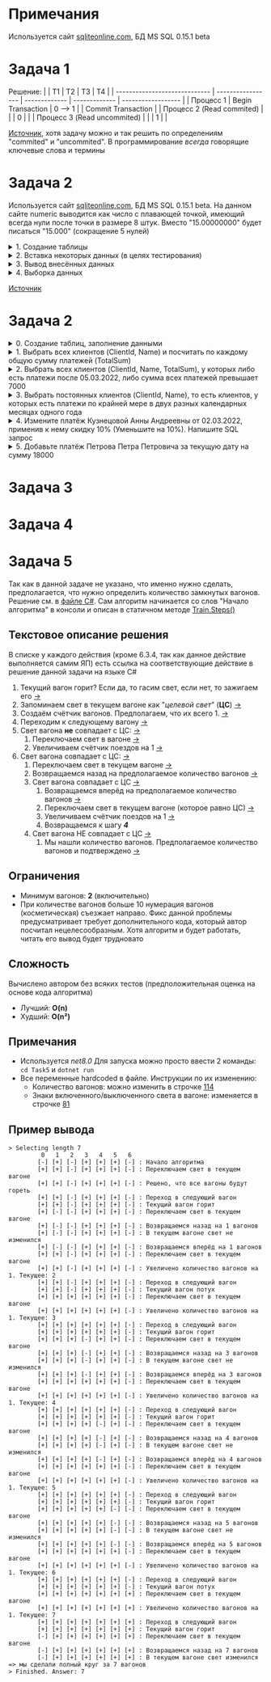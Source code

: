 # Примечания
Используется сайт [sqliteonline.com](https://sqliteonline.com/), БД MS SQL 0.15.1 beta

# Задача 1
Решение:
|                               |         T1        | T2            | T3            | T4                 |
| ----------------------------- | ----------------- | ------------- | ------------- | ------------------ |
| Процесс 1                     | Begin Transaction |    0 --> 1    |               | Commit Transaction |
| Процесс 2 (Read commited)     |                   |               |        0      |                    |
| Процесс 3 (Read uncommited)   |                   |               |        1      |                    |

[Источник](https://habr.com/ru/articles/469415/), хотя задачу можно и так решить по определениям "commited" и "uncommited". В программирование _всегда_ говорящие ключевые слова и термины 

# Задача 2
Используется сайт [sqliteonline.com](https://sqliteonline.com/), БД MS SQL 0.15.1 beta. На данном сайте numeric выводится как число с плавающей точкой, имеющий всегда нули после точки в размере 8 штук. Вместо "15.00000000" будет писаться "15.000" (сокращение 5 нулей)
<details>
  <summary>1. Создание таблицы</summary>

  ```SQL
  CREATE TABLE dbo.tblClosePrice (
    -- Дата на которую берётся цена
    PriceDate DATE NOT NULL
    -- ИД актива
    , PriceAssetId INT NOT NULL
    -- Цена закрытия
    , ClosePrice NUMERIC (19, 8) NOT NULL
    , CONSTRAINT PK_tblClosePrice PRIMARY KEY CLUSTERED (PriceAssetId, PriceDate)
  );
  ```
</details>

<details>
  <summary>2. Вставка некоторых данных (в целях тестирования)</summary>

  ```SQL
  INSERT
	INTO dbo.tblClosePrice
    VALUES
    	  ('20210618 10:54:29 AM', 1, 15) 
        , ('20210719 11:14:03 AM', 5, 16)
        , ('20210728 9:34:04 PM', 5, 17)
        , ('20220618 10:04:19 AM', 1, 18)
  ```
</details>

<details>
  <summary>3. Вывод внесённых данных</summary>

  ```SQL
  SELECT * FROM dbo.tblClosePrice
  ```
  **Вывод:**
  | PriceDate  | PriceAssetId | ClosePrice |
  | ---------- | ------------ | ---------- |
  | 2021-06-18 |       1      |   15.000   |
  | 2022-06-18 |       1      |   18.000   |
  | 2021-07-19 |       5      |   16.000   |
  | 2021-07-28 |       5      |   17.000   |
</details>

<details>
  <summary>4. Выборка данных</summary>

  ```SQL
  SELECT DATEPART(month, PriceDate) AS month, MAX(ClosePrice) as max, MIN(ClosePrice) as min
  FROM dbo.tblClosePrice
  GROUP BY DATEPART(month, PriceDate)
  ```
  **Вывод:**
  | month  |    min    |    max    |
  | ------ | --------- | --------- |
  |    6   |  15.000   |  18.000   |
  |    7   |  16.000   |  17.000   |
</details>

[Источник](https://www.geeksforgeeks.org/how-to-group-by-day-date-hour-month-or-year-in-sql-server/)

# Задача 2
<details>
  <summary>0. Создание таблиц, заполнение данными</summary>

  ```SQL
  BEGIN TRAN
  CREATE TABLE tblClient (
    ClientId int PRIMARY KEY
    , Name varchar(255)
  )
  CREATE TABLE tblClientPayments (
    ClientId int NOT NULL
    , PaymentDate date
    , PaymentSum int
    , CONSTRAINT FK_ClientId FOREIGN KEY (ClientId)
          REFERENCES tblClient (ClientId)
          ON DELETE CASCADE
  )
  INSERT INTO tblClient VALUES
    (1, 'Иванов Иван Иванович')
      , (2, 'Петров Петр Петрович')
      , (3, 'Кузнецова Анна Андреевна')
      , (4, 'Тихонова Светлана Анатольевна')
  INSERT INTO tblClientPayments VALUES 
    (1, '2022-02-01', 4000)
    , (1, '2022-02-05', 6000)
    , (3, '2022-03-02', 10000)
    , (4, '2022-03-09', 1000)
    , (1, '2022-03-16', 2000)
  COMMIT TRAN
  ```
</details>

<details>
  <summary>1. Выбрать всех клиентов (ClientId, Name) и посчитать по каждому общую сумму платежей (TotalSum)</summary>
  
  Немного информации: используется [RIGHT JOIN](https://learn.microsoft.com/ru-ru/sql/relational-databases/performance/joins?view=sql-server-ver16#fundamentals), где правая таблица имеет информацию о клиентах, однако клиенты могут совершить ни одного платежа. Для такого случая используется функция [ISNULL](https://learn.microsoft.com/ru-ru/sql/t-sql/functions/isnull-transact-sql?view=sql-server-ver16), которая заменяет NULL на 0
  ```SQL
  SELECT client.ClientId as ClientId
    , MAX(client.Name) as Name
    , ISNULL(SUM(payment.PaymentSum), 0)
  FROM tblClientPayments as payment
  RIGHT JOIN tblClient as client On payment.ClientId = client.ClientId
  GROUP BY client.ClientId
  ```
</details>

<details>
  <summary>2. Выбрать всех клиентов (ClientId, Name, TotalSum), у которых либо есть платежи после 05.03.2022, либо сумма всех платежей превышает 7000</summary>

  ```SQL
  SELECT
	client.ClientId as ClientId
    , MAX(client.Name) as Name
    , ISNULL(SUM(payment.PaymentSum), 0)
  FROM tblClientPayments as payment
  RIGHT JOIN tblClient as client On payment.ClientId = client.ClientId
  GROUP BY client.ClientId
  HAVING
    ISNULL(SUM(payment.PaymentSum), 0) > 7000
      OR
    MAX(payment.PaymentDate) > '2022-03-05'
  ```
</details>

<details>
  <summary>3. Выбрать постоянных клиентов (ClientId, Name), то есть клиентов, у которых есть платежи по крайней мере в двух разных календарных месяцах одного года</summary>

  1. Группировка сначала по клиенту, потом по году. В итоге мы имеем таблицу с каждым клиентом за год
  2. Исключаем строки, в которых количество месяцев в году (в которых были оплаты) не превышает 1

  ```SQL
  SELECT
  client.ClientId as ClientId
    , MAX(client.Name) as Name
  FROM tblClientPayments as payment
  RIGHT JOIN tblClient as client On payment.ClientId = client.ClientId
  GROUP BY client.ClientId, DATEPART(YEAR, payment.PaymentDate)
  HAVING COUNT(DISTINCT MONTH(payment.PaymentDate)) > 1
  ```
</details>

<details>
  <summary>4. Измените платёж Кузнецовой Анны Андреевны от 02.03.2022, применив к нему скидку 10% (Уменьшите на 10%). Напишите SQL запрос</summary>

  - Для производительности "уменьшите на 10%" заменено на "оставьте 90%" ( `x*0.9 = x-(x*0.1)` ).
  - Транзакция и SELECT-ы выполняют вспомогательную роль для удобства

  ```SQL
  BEGIN TRAN
  SELECT c.ClientId, c.Name, p.PaymentDate, p.PaymentSum FROM tblClientPayments p LEFT JOIN tblClient c ON p.ClientId=c.ClientId

  UPDATE payment
  SET payment.PaymentSum = payment.PaymentSum*0.9
  FROM tblClientPayments payment
    RIGHT JOIN tblClient AS client
      ON payment.ClientId = client.ClientId
  WHERE
    client.Name = 'Кузнецова Анна Андреевна'
      AND
      payment.PaymentDate = '2022-03-02'

  SELECT c.ClientId, c.Name, p.PaymentDate, p.PaymentSum FROM tblClientPayments p LEFT JOIN tblClient c ON p.ClientId=c.ClientId
  ROLLBACK TRAN
  ```
</details>

<details>
  <summary>5. Добавьте платёж Петрова Петра Петровича за текущую дату на сумму 18000</summary>

  **ВНИМАНИЕ!**. На сайте [sqliteonline.com](https://sqliteonline.com/) вся кириллица заменяется знаками вопроса, и поменять это никак нельзя! Поэтому запрос ниже добавляет две строчки, а не одну, так как строчки "Иванов Иван Иванович" и "Петров Петр Петрович" имеют одинаковую длину, которые потом превращаются в знаки вопроса и делает их равными.
  - Так же, как и в прошлой задаче, транзакция и SELECT-ы приводятся для удобства
  ```SQL
  BEGIN TRAN
  SELECT c.ClientId, c.Name, p.PaymentDate, p.PaymentSum FROM tblClientPayments p LEFT JOIN tblClient c ON p.ClientId=c.ClientId

  INSERT
      INTO tblClientPayments (ClientId, PaymentDate, PaymentSum)
      SELECT client.ClientId, getdate(), 18000
        FROM tblClient client
        WHERE client.Name = 'Петров Петр Петрович'

  SELECT c.ClientId, c.Name, p.PaymentDate, p.PaymentSum FROM tblClientPayments p LEFT JOIN tblClient c ON p.ClientId=c.ClientId
  ROLLBACK TRAN
  ```
</details>

# Задача 3

# Задача 4

# Задача 5
Так как в данной задаче не указано, что именно нужно сделать, предполагается, что нужно определить количество замкнутых вагонов. Решение см. в [файле C#](Task5/Program.cs). Сам алгоритм начинается со слов "Начало алгоритма" в консоли и описан в статичном методе [Train.Steps()](Task5/Program.cs#L20)

## Текстовое описание решения
В списке у каждого действия (кроме 6.3.4, так как данное действие выполняется самим ЯП) есть ссылка на соответствующие действие в решение данной задачи на языке C#
1. Текущий вагон горит? Если да, то гасим свет, если нет, то зажигаем его [→](Task5/Program.cs#L26)
2. Запоминаем свет в текущем вагоне как "_целевой свет_" (**ЦС**) [→](Task5/Program.cs#L28)
3. Создаём счётчик вагонов. Предполагаем, что их всего 1. [→](Task5/Program.cs#L30)
4. Переходим к следующему вагону [→](Task5/Program.cs#L32)
5. Свет вагона **не** совпадает с ЦС: [→](Task5/Program.cs#L35)
   1. Переключаем свет в вагоне [→](Task5/Program.cs#L36)
   2. Увеличиваем счётчик поездов на 1 [→](Task5/Program.cs#L38)
6. Свет вагона совпадает с ЦС: [→](Task5/Program.cs#L40)
   1. Переключаем свет в текущем вагоне [→](Task5/Program.cs#L41)
   2. Возвращаемся назад на предполагаемое количество вагонов [→](Task5/Program.cs#L43)
   3. Свет вагона совпадает с ЦС [→](Task5/Program.cs#L45)
      1. Возвращаемся вперёд на предполагаемое количество вагонов [→](Task5/Program.cs#L47)
      2. Переключаем свет в текущем вагоне (которое равно ЦС) [→](Task5/Program.cs#L49)
      3. Увеличиваем счётчик поездов на 1 [→](Task5/Program.cs#L51)
      4. Возвращаемся к шагу _**4**_
   4. Свет вагона НЕ совпадает с ЦС [→](Task5/Program.cs#L53)
      1. Мы нашли количество вагонов. Предполагаемое количество вагонов и подтверждено [→](Task5/Program.cs#L56)

## Ограничения
- Минимум вагонов: **2** (включительно)
- При количестве вагонов больше 10 нумерация вагонов (косметическая) съезжает направо. Фикс данной проблемы предусматривает требует дополнительного кода, который автор посчитал нецелесообразным. Хотя алгоритм и будет работать, читать его вывод будет трудновато
## Сложность
Вычислено автором без всяких тестов (предположительная оценка на основе кода алгоритма)
- Лучший: **O(n)**
- Худший: **O(n²)**

## Примечания
- Используется _net8.0_ Для запуска можно просто ввести 2 команды: `cd Task5` и `dotnet run`
- Все переменные hardcoded в файле. Инструкции по их изменению:
  - Количество вагонов: можно изменить в строчке [114](Task5/Program.cs#L114)
  - Знаки включенного/выключенного света в вагоне: изменяется в строчке [81](Task5/Program.cs#L81)
## Пример вывода

```text
> Selecting length 7
         0   1   2   3   4   5   6
        [-] [+] [-] [+] [+] [+] [-] : Начало алгоритма
        [+] [+] [-] [+] [+] [+] [-] : Переключаем свет в текущем вагоне
        [+] [+] [-] [+] [+] [+] [-] : Решено, что все вагоны будут гореть
        [+] [+] [-] [+] [+] [+] [-] : Переход в следующий вагон
        [+] [+] [-] [+] [+] [+] [-] : Текущий вагон горит
        [+] [-] [-] [+] [+] [+] [-] : Переключаем свет в текущем вагоне
        [+] [-] [-] [+] [+] [+] [-] : Возвращаемся назад на 1 вагонов
        [+] [-] [-] [+] [+] [+] [-] : В текущем вагоне свет не изменился
        [+] [-] [-] [+] [+] [+] [-] : Возвращаемся вперёд на 1 вагонов
        [+] [+] [-] [+] [+] [+] [-] : Переключаем свет в текущем вагоне
        [+] [+] [-] [+] [+] [+] [-] : Увеличено количество вагонов на 1. Текущее: 2
        [+] [+] [-] [+] [+] [+] [-] : Переход в следующий вагон
        [+] [+] [-] [+] [+] [+] [-] : Текущий вагон потух
        [+] [+] [+] [+] [+] [+] [-] : Переключаем свет в текущем вагоне
        [+] [+] [+] [+] [+] [+] [-] : Увеличено количество вагонов на 1. Текущее: 3
        [+] [+] [+] [+] [+] [+] [-] : Переход в следующий вагон
        [+] [+] [+] [+] [+] [+] [-] : Текущий вагон горит
        [+] [+] [+] [-] [+] [+] [-] : Переключаем свет в текущем вагоне
        [+] [+] [+] [-] [+] [+] [-] : Возвращаемся назад на 3 вагонов
        [+] [+] [+] [-] [+] [+] [-] : В текущем вагоне свет не изменился
        [+] [+] [+] [-] [+] [+] [-] : Возвращаемся вперёд на 3 вагонов
        [+] [+] [+] [+] [+] [+] [-] : Переключаем свет в текущем вагоне
        [+] [+] [+] [+] [+] [+] [-] : Увеличено количество вагонов на 1. Текущее: 4
        [+] [+] [+] [+] [+] [+] [-] : Переход в следующий вагон
        [+] [+] [+] [+] [+] [+] [-] : Текущий вагон горит
        [+] [+] [+] [+] [-] [+] [-] : Переключаем свет в текущем вагоне
        [+] [+] [+] [+] [-] [+] [-] : Возвращаемся назад на 4 вагонов
        [+] [+] [+] [+] [-] [+] [-] : В текущем вагоне свет не изменился
        [+] [+] [+] [+] [-] [+] [-] : Возвращаемся вперёд на 4 вагонов
        [+] [+] [+] [+] [+] [+] [-] : Переключаем свет в текущем вагоне
        [+] [+] [+] [+] [+] [+] [-] : Увеличено количество вагонов на 1. Текущее: 5
        [+] [+] [+] [+] [+] [+] [-] : Переход в следующий вагон
        [+] [+] [+] [+] [+] [+] [-] : Текущий вагон горит
        [+] [+] [+] [+] [+] [-] [-] : Переключаем свет в текущем вагоне
        [+] [+] [+] [+] [+] [-] [-] : Возвращаемся назад на 5 вагонов
        [+] [+] [+] [+] [+] [-] [-] : В текущем вагоне свет не изменился
        [+] [+] [+] [+] [+] [-] [-] : Возвращаемся вперёд на 5 вагонов
        [+] [+] [+] [+] [+] [+] [-] : Переключаем свет в текущем вагоне
        [+] [+] [+] [+] [+] [+] [-] : Увеличено количество вагонов на 1. Текущее: 6
        [+] [+] [+] [+] [+] [+] [-] : Переход в следующий вагон
        [+] [+] [+] [+] [+] [+] [-] : Текущий вагон потух
        [+] [+] [+] [+] [+] [+] [+] : Переключаем свет в текущем вагоне
        [+] [+] [+] [+] [+] [+] [+] : Увеличено количество вагонов на 1. Текущее: 7
        [+] [+] [+] [+] [+] [+] [+] : Переход в следующий вагон
        [+] [+] [+] [+] [+] [+] [+] : Текущий вагон горит
        [-] [+] [+] [+] [+] [+] [+] : Переключаем свет в текущем вагоне
        [-] [+] [+] [+] [+] [+] [+] : Возвращаемся назад на 7 вагонов
        [-] [+] [+] [+] [+] [+] [+] : В текущем вагоне свет изменился => мы сделали полный круг за 7 вагонов
> Finished. Answer: 7
```
